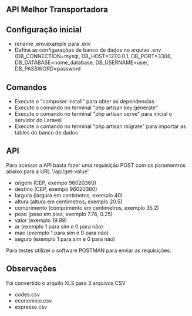 ## API Melhor Transportadora

## Configuração inicial
- rename .env.example para .env
- Defina as configurações de banco de dados no arquivo .env (DB_CONNECTION=mysql, DB_HOST=127.0.0.1, DB_PORT=3306, DB_DATABASE=nome_database, DB_USERNAME=user, DB_PASSWORD=password

## Comandos

- Execute o "composer install" para obter as dependencias
- Execute o comando no terminal "php artisan key:generate"
- Execute o comando no terminal "php artisan serve" para inicial o servidor do Laravel
- Execute o comando no terminal "php artisan migrate" para importar as tables do banco de dados


## API
Para acessar a API basta fazer uma requisição POST com os paramentros abaixo para a URL '/api/get-value'
- origem  (CEP, exempo 96020360)
- destino (CEP, exempo 96020360)
- largura (largura em centimetos, exemplo 40)
- altura (altura em centimetros, exemplo 20.5)
- comprimento (comprimento em centimetros, exemplo 35.2)
- peso (peso em piso, exemplo 7.76, 0.25)
- valor (exemplo 19.99)
- ar (exemplo 1 para sim e 0 para não)
- mao (exemplo 1 para sim e 0 para não)
- seguro (exemplo 1 para sim e 0 para não)

Para testes utilizei o software POSTMAN para enviar as requisições.

## Observações
Foi convertido o arquilo XLS para 3 arquivos CSV 
- codes.csv
- economico.csv
- expresso.csv